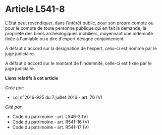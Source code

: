 # Article L541-8

L'Etat peut revendiquer, dans l'intérêt public, pour son propre compte ou pour le compte de toute personne publique qui en
fait la demande, la propriété des biens archéologiques mobiliers, moyennant une indemnité fixée à l'amiable ou à dire
d'expert désigné conjointement.

A défaut d'accord sur la désignation de l'expert, celui-ci est nommé par le juge judiciaire.

A défaut d'accord sur le montant de l'indemnité, celle-ci est fixée par le juge judiciaire.

**Liens relatifs à cet article**

_Créé par_:

  - Loi n°2016-925 du 7 juillet 2016 - art. 70 (V)

_Cité par_:

  - Code du patrimoine - art. L546-3 (V)
  - Code du patrimoine - art. R541-16 (V)
  - Code du patrimoine - art. R541-17 (V)

